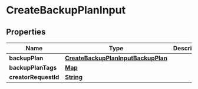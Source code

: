 

# CreateBackupPlanInput


## Properties

| Name | Type | Description | Notes |
|------------ | ------------- | ------------- | -------------|
|**backupPlan** | [**CreateBackupPlanInputBackupPlan**](CreateBackupPlanInputBackupPlan.md) |  |  |
|**backupPlanTags** | [**Map**](Map.md) |  |  [optional] |
|**creatorRequestId** | [**String**](String.md) |  |  [optional] |



